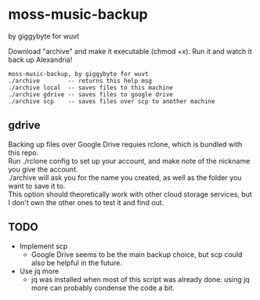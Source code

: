# moss-music-backup

by giggybyte for wuvt

Download "archive" and make it executable (chmod +x). Run it and watch it back up Alexandria!

```
moss-music-backup, by giggybyte for wuvt
./archive        -- returns this help msg
./archive local  -- saves files to this machine
./archive gdrive -- saves files to google drive
./archive scp    -- saves files over scp to another machine
```

## gdrive
Backing up files over Google Drive requies rclone, which is bundled with this repo.  
Run ./rclone config to set up your account, and make note of the nickname you give the account.  
./archive will ask you for the name you created, as well as the folder you want to save it to.  
This option should theoretically work with other cloud storage services, but I don't own the other ones to test it and find out.

## TODO

- Implement scp
  - Google Drive seems to be the main backup choice, but scp could also be helpful in the future.
- Use jq more
  - jq was installed when most of this script was already done: using jq more can probably condense the code a bit.
